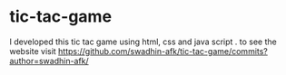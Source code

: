 # tic-tac-game
I developed this tic tac game  using html, css and java script . to see the website  visit https://github.com/swadhin-afk/tic-tac-game/commits?author=swadhin-afk/
